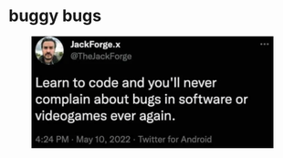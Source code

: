 # buggy bugs

<figure><img src="../../.gitbook/assets/image (1) (1) (1) (1).png" alt=""><figcaption></figcaption></figure>
